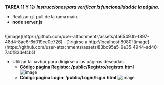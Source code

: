 **TAREA 11 Y 12:**
***Instrucciones para verificar la funcionalidad de la página.***
- Realizar git pull de la rama main.
-   **node server.js**
  <br>
![image](https://github.com/user-attachments/assets/4a65490b-f897-48d4-8ae6-6d019ce0e726)
- Dirigirse a http://localhost:8080
![image](https://github.com/user-attachments/assets/83bc95a5-9e35-4944-ad40-7a0f83def4b5)

- Utilizar la navbar para dirigirse a las páginas deseadas.
   - **Código página Registro: /public/Registro/registro.html**
     <br>
![image](https://github.com/user-attachments/assets/698a4bc8-8d73-4ff4-a50e-3b115ca683b5)
  - **Código pagína Login: /public/Login/login.html**
![image](https://github.com/user-attachments/assets/2e2baaaa-8e28-4ae8-ae1d-9bb5a6833291)




